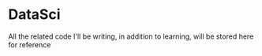 # DataSci
All the related code I'll be writing, in addition to learning, will be stored here for reference
